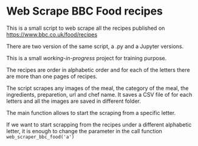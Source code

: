 # Web Scrape BBC Food recipes

This is a small script to web scrape all the recipes published on https://www.bbc.co.uk/food/recipes

There are two version of the same script, a .py and a Jupyter versions. 

This is a small *working-in-progress* project for training purpose.

The recipes are order in alphabetic order and for each of the letters there are more than one pages of recipes. 

The script scrapes any images of the meal, the category of the meal, the ingredients, preparetion, url and chef name. It saves a CSV file of for each letters and all the images are saved in different folder. 

The main function allows to start the scraping from a specific letter. 

If we want to start scrapping from the recipes under a different alphabetic letter, it is enough to change the parameter in the call function  ```web_scraper_bbc_food('a') ``` 
